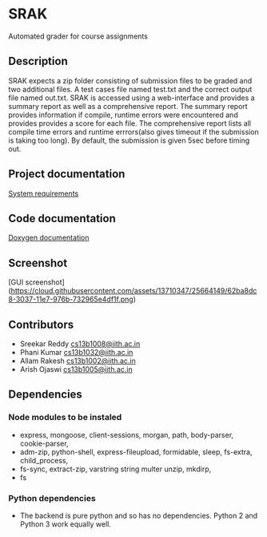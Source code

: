 # SRAK
Automated grader for course assignments


## Description
SRAK expects a zip folder consisting of submission files to be graded and two additional files. A test cases file named test.txt and the correct output file named out.txt. SRAK is accessed using a web-interface and provides a summary report as well as a comprehensive report. The summary report provides information if compile, runtime errors were encountered and provides provides a score for each file. The comprehensive report lists all compile time errors and runtime errrors(also gives timeout if the submission is taking too long). By default, the submission is given 5sec before timing out.

## Project documentation
[System requirements](https://github.com/skywalker-hunter/SRAK/blob/master/System_Requirements_Specification.pdf)

## Code documentation
[Doxygen documentation](https://github.com/skywalker-hunter/SRAK/blob/master/Doxygen_Documentation.pdf)

## Screenshot
[GUI screenshot] (https://cloud.githubusercontent.com/assets/13710347/25664149/62ba8dc8-3037-11e7-976b-732965e4df1f.png)

## Contributors
* Sreekar Reddy cs13b1008@iith.ac.in
* Phani Kumar   cs13b1032@iith.ac.in
* Allam Rakesh  cs13b1002@iith.ac.in
* Arish Ojaswi  cs13b1005@iith.ac.in


## Dependencies

### Node modules to be instaled

*  express,    mongoose,         client-sessions,        morgan,        path,       body-parser,    cookie-parser, 
*  adm-zip,    python-shell,     express-fileupload,     formidable,    sleep,      fs-extra,       child_process,
*  fs-sync,    extract-zip,      varstring               string         multer      unzip,          mkdirp,
*  fs

### Python dependencies

* The backend is pure python and so has no dependencies. Python 2 and Python 3 work equally well.

